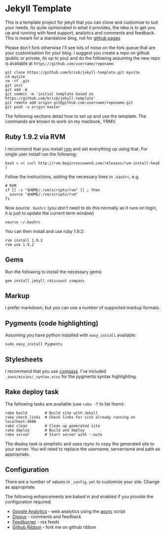 # Jekyll Template

This is a template project for jekyll that you can clone and customise to suit 
your needs.  Its quite opinionated in what it provides, the idea is to get you 
up and running with feed support, analytics and comments and feedback.  This is 
meant for a standalone blog, not for [github pages](http://pages.github.com/)

Please don't fork otherwise I'll see lots of noise on the fork queue that are 
your customisation for your blog.  I suggest you create a repo on github 
(public or private, its up to you) and do the following assuming the new repo 
is available at `https://github.com/username/reponame`:

    git clone https://github.com/krisb/jekyll-template.git mysite
    cd mysite
    rm -rf .git
    git init
    git add -A
    git commit -m 'initial template based on https://github.com/krisb/jekyll-template'
    git remote add origin git@github.com:username/reponame.git
    git push -u origin master

The following sections detail how to set up and use the template.  The commands
are known to work on my macbook, YRMV.

## Ruby 1.9.2 via RVM

I recommend that you install [rvm](http://rvm.beginrescueend.com/) and set 
everything up using that.  For single user install run the following:

    bash < <( curl http://rvm.beginrescueend.com/releases/rvm-install-head )

Follow the instructions, adding the necessary lines in `.bashrc`, e.g.

    # RVM
    if [[ -s "$HOME/.rvm/scripts/rvm" ]] ; then
      source "$HOME/.rvm/scripts/rvm"
    fi

Now source `.bashrc` (you don't need to do this normally as it runs on login, 
it is just to update the current term window)

    source ~/.bashrc

You can then install and use ruby 1.9.2:

    rvm install 1.9.2
    rvm use 1.9.2

## Gems

Run the following to install the necessary gems:

    gem install jekyll rdiscount compass

## Markup

I prefer markdown, but you can use a number of supported markup formats.

## Pygments (code highlighting)

Assuming you have python installed with `easy_install` available:

    sudo easy_install Pygments

## Stylesheets

I recommend that you use [compass](http://compass-style.org/).  I've included 
`_sass/mixins/_syntax.scss` for the pygments syntax highlighting.

## Rake deploy task

The following tasks are available (use `rake -T` to list them):

    rake build        # Build site with Jekyll
    rake check_links  # Check links for site already running on localhost:4000
    rake clean        # Clean up generated site
    rake deploy       # Build and deploy
    rake server       # Start server with --auto

The deploy task is simplistic and uses rsync to copy the generated site to your 
server.  You will need to replace the username, servername and path as 
appropriate.

## Configuration

There are a number of values in `_config.yml` to customise your site.  Change 
as appropriate.

The following enhancements are baked in and enabled if you provide the 
configuration required.

* [Google Analytics](http://www.google.com/analytics) - web analytics using the 
  [async](http://www.google.com/support/analytics/bin/answer.py?hl=en&answer=174090) script
* [Disqus](http://disqus.com/) - comments and feedback
* [Feedburner](http://feedburner.google.com/) - rss feeds
* [Github Ribbon](https://github.com/blog/273-github-ribbons) - fork me on github ribbon
